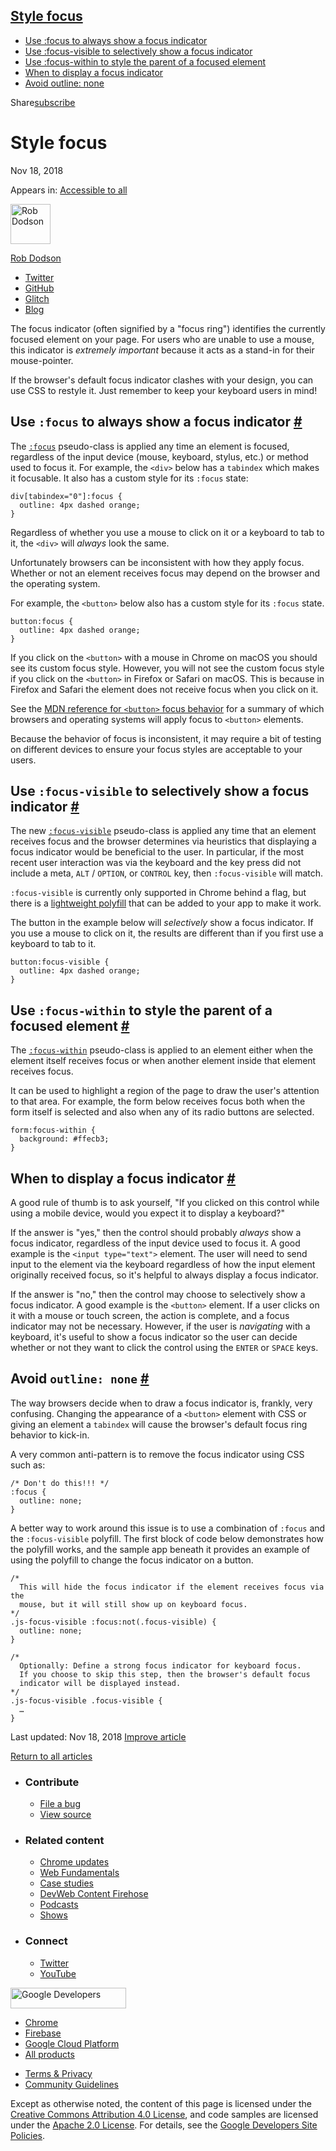 ## <a href="#style-focus" class="w-toc__header--link">Style focus</a>

- [Use :focus to always show a focus indicator](#use-:focus-to-always-show-a-focus-indicator)
- [Use :focus-visible to selectively show a focus indicator](#use-:focus-visible-to-selectively-show-a-focus-indicator)
- [Use :focus-within to style the parent of a focused element](#use-:focus-within-to-style-the-parent-of-a-focused-element)
- [When to display a focus indicator](#when-to-display-a-focus-indicator)
- [Avoid outline: none](#avoid-outline:-none)

Share<a href="/newsletter/" class="gc-analytics-event w-actions__fab w-actions__fab--subscribe"><span>subscribe</span></a>

# Style focus

Nov 18, 2018

<span class="w-post-signpost__title">Appears in:</span> <a href="/accessible" class="w-post-signpost__link">Accessible to all</a>

[<img src="https://web-dev.imgix.net/image/admin/1Yk1TThRpbQr08rC9tmL.jpg?auto=format&amp;fit=crop&amp;h=64&amp;w=64" alt="Rob Dodson" class="w-author__image" sizes="(min-width: 64px) 64px, calc(100vw - 48px)" srcset="https://web-dev.imgix.net/image/admin/1Yk1TThRpbQr08rC9tmL.jpg?fit=crop&amp;h=64&amp;w=64&amp;auto=format&amp;dpr=1&amp;q=75, https://web-dev.imgix.net/image/admin/1Yk1TThRpbQr08rC9tmL.jpg?fit=crop&amp;h=64&amp;w=64&amp;auto=format&amp;dpr=2&amp;q=50 2x, https://web-dev.imgix.net/image/admin/1Yk1TThRpbQr08rC9tmL.jpg?fit=crop&amp;h=64&amp;w=64&amp;auto=format&amp;dpr=3&amp;q=35 3x, https://web-dev.imgix.net/image/admin/1Yk1TThRpbQr08rC9tmL.jpg?fit=crop&amp;h=64&amp;w=64&amp;auto=format&amp;dpr=4&amp;q=23 4x, https://web-dev.imgix.net/image/admin/1Yk1TThRpbQr08rC9tmL.jpg?fit=crop&amp;h=64&amp;w=64&amp;auto=format&amp;dpr=5&amp;q=20 5x" width="64" height="64" />](/authors/robdodson/)

<a href="/authors/robdodson/" class="w-author__name-link">Rob Dodson</a>

- <a href="https://twitter.com/rob_dodson" class="w-author__link">Twitter</a>
- <a href="https://github.com/robdodson" class="w-author__link">GitHub</a>
- <a href="https://glitch.com/@robdodson" class="w-author__link">Glitch</a>
- <a href="https://robdodson.me" class="w-author__link">Blog</a>

The focus indicator (often signified by a "focus ring") identifies the currently focused element on your page. For users who are unable to use a mouse, this indicator is _extremely important_ because it acts as a stand-in for their mouse-pointer.

If the browser's default focus indicator clashes with your design, you can use CSS to restyle it. Just remember to keep your keyboard users in mind!

## Use `:focus` to always show a focus indicator <a href="#use-:focus-to-always-show-a-focus-indicator" class="w-headline-link">#</a>

The [`:focus`](https://developer.mozilla.org/en-US/docs/Web/CSS/:focus) pseudo-class is applied any time an element is focused, regardless of the input device (mouse, keyboard, stylus, etc.) or method used to focus it. For example, the `<div>` below has a `tabindex` which makes it focusable. It also has a custom style for its `:focus` state:

    div[tabindex="0"]:focus {
      outline: 4px dashed orange;
    }

Regardless of whether you use a mouse to click on it or a keyboard to tab to it, the `<div>` will _always_ look the same.

Unfortunately browsers can be inconsistent with how they apply focus. Whether or not an element receives focus may depend on the browser and the operating system.

For example, the `<button>` below also has a custom style for its `:focus` state.

    button:focus {
      outline: 4px dashed orange;
    }

If you click on the `<button>` with a mouse in Chrome on macOS you should see its custom focus style. However, you will not see the custom focus style if you click on the `<button>` in Firefox or Safari on macOS. This is because in Firefox and Safari the element does not receive focus when you click on it.

See the [MDN reference for `<button>` focus behavior](https://developer.mozilla.org/en-US/docs/Web/HTML/Element/button#Clicking_and_focus) for a summary of which browsers and operating systems will apply focus to `<button>` elements.

Because the behavior of focus is inconsistent, it may require a bit of testing on different devices to ensure your focus styles are acceptable to your users.

## Use `:focus-visible` to selectively show a focus indicator <a href="#use-:focus-visible-to-selectively-show-a-focus-indicator" class="w-headline-link">#</a>

The new [`:focus-visible`](https://developer.mozilla.org/en-US/docs/Web/CSS/:focus-visible) pseudo-class is applied any time that an element receives focus and the browser determines via heuristics that displaying a focus indicator would be beneficial to the user. In particular, if the most recent user interaction was via the keyboard and the key press did not include a meta, `ALT` / `OPTION`, or `CONTROL` key, then `:focus-visible` will match.

`:focus-visible` is currently only supported in Chrome behind a flag, but there is a [lightweight polyfill](https://github.com/WICG/focus-visible) that can be added to your app to make it work.

The button in the example below will _selectively_ show a focus indicator. If you use a mouse to click on it, the results are different than if you first use a keyboard to tab to it.

    button:focus-visible {
      outline: 4px dashed orange;
    }

## Use `:focus-within` to style the parent of a focused element <a href="#use-:focus-within-to-style-the-parent-of-a-focused-element" class="w-headline-link">#</a>

The [`:focus-within`](https://developer.mozilla.org/en-US/docs/Web/CSS/:focus-within) pseudo-class is applied to an element either when the element itself receives focus or when another element inside that element receives focus.

It can be used to highlight a region of the page to draw the user's attention to that area. For example, the form below receives focus both when the form itself is selected and also when any of its radio buttons are selected.

    form:focus-within {
      background: #ffecb3;
    }

## When to display a focus indicator <a href="#when-to-display-a-focus-indicator" class="w-headline-link">#</a>

A good rule of thumb is to ask yourself, "If you clicked on this control while using a mobile device, would you expect it to display a keyboard?"

If the answer is "yes," then the control should probably _always_ show a focus indicator, regardless of the input device used to focus it. A good example is the `<input type="text">` element. The user will need to send input to the element via the keyboard regardless of how the input element originally received focus, so it's helpful to always display a focus indicator.

If the answer is "no," then the control may choose to selectively show a focus indicator. A good example is the `<button>` element. If a user clicks on it with a mouse or touch screen, the action is complete, and a focus indicator may not be necessary. However, if the user is _navigating_ with a keyboard, it's useful to show a focus indicator so the user can decide whether or not they want to click the control using the `ENTER` or `SPACE` keys.

## Avoid `outline: none` <a href="#avoid-outline:-none" class="w-headline-link">#</a>

The way browsers decide when to draw a focus indicator is, frankly, very confusing. Changing the appearance of a `<button>` element with CSS or giving an element a `tabindex` will cause the browser's default focus ring behavior to kick-in.

A very common anti-pattern is to remove the focus indicator using CSS such as:

    /* Don't do this!!! */
    :focus {
      outline: none;
    }

A better way to work around this issue is to use a combination of `:focus` and the `:focus-visible` polyfill. The first block of code below demonstrates how the polyfill works, and the sample app beneath it provides an example of using the polyfill to change the focus indicator on a button.

    /*
      This will hide the focus indicator if the element receives focus via the
      mouse, but it will still show up on keyboard focus.
    */
    .js-focus-visible :focus:not(.focus-visible) {
      outline: none;
    }

    /*
      Optionally: Define a strong focus indicator for keyboard focus.
      If you choose to skip this step, then the browser's default focus
      indicator will be displayed instead.
    */
    .js-focus-visible .focus-visible {
      …
    }

<span class="w-mr--sm">Last updated: Nov 18, 2018 </span>[Improve article](https://github.com/GoogleChrome/web.dev/blob/master/src/site/content/en/accessible/style-focus/index.md)

<a href="/accessible" class="gc-analytics-event w-article-navigation__link w-article-navigation__link--back w-article-navigation__link--single">Return to all articles</a>

- ### Contribute

  - <a href="https://github.com/GoogleChrome/web.dev/issues/new?assignees=&amp;labels=bug&amp;template=bug_report.md&amp;title=" class="w-footer__linkbox-link">File a bug</a>
  - <a href="https://github.com/googlechrome/web.dev" class="w-footer__linkbox-link">View source</a>

- ### Related content

  - <a href="https://blog.chromium.org/" class="w-footer__linkbox-link">Chrome updates</a>
  - <a href="https://developers.google.com/web/" class="w-footer__linkbox-link">Web Fundamentals</a>
  - <a href="https://developers.google.com/web/showcase/" class="w-footer__linkbox-link">Case studies</a>
  - <a href="https://devwebfeed.appspot.com/" class="w-footer__linkbox-link">DevWeb Content Firehose</a>
  - <a href="/podcasts/" class="w-footer__linkbox-link">Podcasts</a>
  - <a href="/shows/" class="w-footer__linkbox-link">Shows</a>

- ### Connect

  - <a href="https://www.twitter.com/ChromiumDev" class="w-footer__linkbox-link">Twitter</a>
  - <a href="https://www.youtube.com/user/ChromeDevelopers" class="w-footer__linkbox-link">YouTube</a>

<a href="https://developers.google.com/" class="w-footer__utility-logo-link"><img src="/images/lockup-color.png" alt="Google Developers" class="w-footer__utility-logo" width="185" height="33" /></a>

- <a href="https://developer.chrome.com/" class="w-footer__utility-link">Chrome</a>
- <a href="https://firebase.google.com/" class="w-footer__utility-link">Firebase</a>
- <a href="https://cloud.google.com/" class="w-footer__utility-link">Google Cloud Platform</a>
- <a href="https://developers.google.com/products" class="w-footer__utility-link">All products</a>

<!-- -->

- <a href="https://policies.google.com/" class="w-footer__utility-link">Terms &amp; Privacy</a>
- <a href="/community-guidelines/" class="w-footer__utility-link">Community Guidelines</a>

Except as otherwise noted, the content of this page is licensed under the [Creative Commons Attribution 4.0 License](https://creativecommons.org/licenses/by/4.0/), and code samples are licensed under the [Apache 2.0 License](https://www.apache.org/licenses/LICENSE-2.0). For details, see the [Google Developers Site Policies](https://developers.google.com/terms/site-policies).
